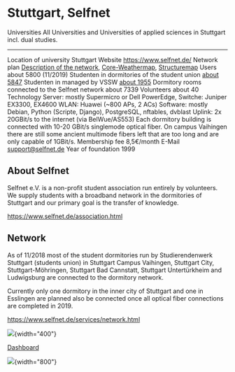 # Stuttgart, Selfnet

  Universities                                       All Universities and Universities of applied sciences in Stuttgart incl. dual studies.
  -------------------------------------------------- ------------------------------------------------------------------------------------------------------------------------------------------------------------------------------------------------------------
  Location of university                             Stuttgart
  Website                                            <https://www.selfnet.de/>
  Network plan                                       [Description of the network](https://www.selfnet.de/services/network.html), [Core-Weathermap](http://weathermap.selfnet.de), [Structuremap](https://structuremap.selfnet.de)
  Users                                              about 5800 (11/2019)
  Studenten in dormitories of the student union      [about 5847](https://www.studierendenwerk-stuttgart.de/wohnen/wohnanlagen/)
  Studenten in managed by VSSW                       [about 1955](https://www.vssw.de/wohnheime/)
  Dormitory rooms connected to the Selfnet network   about 7339
  Volunteers                                         about 40
  Technology                                         Server: mostly Supermicro or Dell PowerEdge, Switche: Juniper EX3300, EX4600 WLAN: Huawei (\~800 APs, 2 ACs)
                                                     Software: mostly Debian, Python (Scripte, Django), PostgreSQL, nftables, dvblast
                                                     Uplink: 2x 20GBit/s to the internet (via BelWue/AS553)
                                                     Each dormitory building is connected with 10-20 GBit/s singlemode optical fiber. On campus Vaihingen there are still some ancient multimode fibers left that are too long and are only capable of 1GBit/s.
  Membership fee                                     8,5€/month
  E-Mail                                             [support@selfnet.de](/mailto/support@selfnet.de)
  Year of foundation                                 1999

## About Selfnet

Selfnet e.V. is a non-profit student association run entirely by
volunteers. We supply students with a broadband network in the
dormitories of Stuttgart and our primary goal is the transfer of
knowledge.

<https://www.selfnet.de/association.html>

## Network

As of 11/2018 most of the student dormitories run by Studierendenwerk
Stuttgart (students union) in Stuttgart Campus Vaihingen, Stuttgart
City, Stuttgart-Möhringen, Stuttgart Bad Cannstatt, Stuttgart
Untertürkheim and Ludwigsburg are connected to the dormitory network.

Currently only one dormitory in the inner city of Stuttgart and one in
Esslingen are planned also be connected once all optical fiber
connections are completed in 2019.

<https://www.selfnet.de/services/network.html>

![](/studnetze/map-of-selfnet-pops-11-2018.png){width="400"}

[Dashboard](http://dashboard.selfnet.de)

![](/studnetze/wohnheimnetzwerk-selfnet-ev-stuttgart.png){width="800"}
